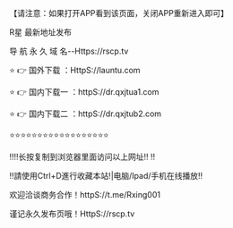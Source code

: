 

【请注意：如果打开APP看到该页面，关闭APP重新进入即可】

R星 最新地址发布

导 航 永 久 域 名--Https://rscp.tv

⭐️ 👉 国外下载 ：HttpS://launtu.com

⭐️ 👉 国内下载一 ：httpS://dr.qxjtua1.com

⭐️ 👉 国内下载二 ：httpS://dr.qxjtub2.com

⭐️⭐️⭐️⭐️⭐️⭐️⭐️⭐️⭐️⭐️⭐️⭐️⭐️⭐️⭐️⭐️⭐️⭐️

‼️‼️长按复制到浏览器里面访问以上网址‼️ ‼️

‼️請使用Ctrl+D進行收藏本站!|电脑/Ipad/手机在线播放‼️

欢迎洽谈商务合作！httpS://t.me/Rxing001

谨记永久发布页哦！HttpS://rscp.tv
